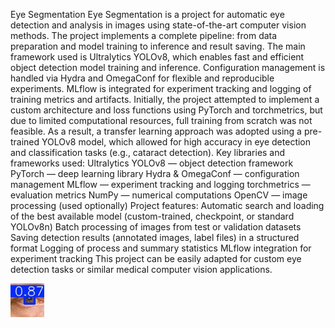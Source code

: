 Eye Segmentation
Eye Segmentation is a project for automatic eye detection and analysis in images using state-of-the-art computer vision methods.
The project implements a complete pipeline: from data preparation and model training to inference and result saving. The main framework used is Ultralytics YOLOv8, which enables fast and efficient object detection model training and inference. Configuration management is handled via Hydra and OmegaConf for flexible and reproducible experiments. MLflow is integrated for experiment tracking and logging of training metrics and artifacts.
Initially, the project attempted to implement a custom architecture and loss functions using PyTorch and torchmetrics, but due to limited computational resources, full training from scratch was not feasible. As a result, a transfer learning approach was adopted using a pre-trained YOLOv8 model, which allowed for high accuracy in eye detection and classification tasks (e.g., cataract detection).
Key libraries and frameworks used:
Ultralytics YOLOv8 — object detection framework
PyTorch — deep learning library
Hydra & OmegaConf — configuration management
MLflow — experiment tracking and logging
torchmetrics — evaluation metrics
NumPy — numerical computations
OpenCV — image processing (used optionally)
Project features:
Automatic search and loading of the best available model (custom-trained, checkpoint, or standard YOLOv8n)
Batch processing of images from test or validation datasets
Saving detection results (annotated images, label files) in a structured format
Logging of process and summary statistics
MLflow integration for experiment tracking
This project can be easily adapted for custom eye detection tasks or similar medical computer vision applications.


![Pred examples](./i_1217_jpg.rf.eac9a83f0c1f881935b837ab2946a80a.jpg)
